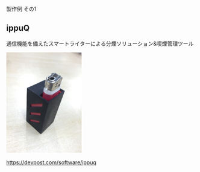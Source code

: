 製作例 その1
## ippuQ

通信機能を備えたスマートライターによる分煙ソリューション&喫煙管理ツール

<img src="slides/lighter_v2-2.jpg" style="margin: 0px; width: 200px;">

https://devpost.com/software/ippuq
